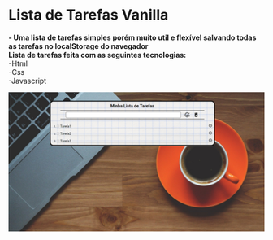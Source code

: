 # Lista de Tarefas Vanilla  
**- Uma lista de tarefas simples porém muito util e flexível salvando todas as tarefas no localStorage do navegador**  
**Lista de tarefas feita com as seguintes tecnologias:**  
-Html  
-Css  
-Javascript

![Imagem do projeto funcionando](./img.png)
